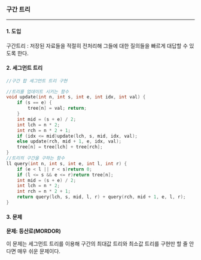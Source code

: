 ### 구간 트리

------

#### 1. 도입

구간트리 : 저장된 자료들을 적절히 전처리해 그들에 대한 질의들을 빠르게 대답할 수 있도록 한다.

#### 2. 세그먼트 트리

```c++
//구간 합 세그먼트 트리 구현

//트리를 업데이트 시키는 함수
void update(int n, int s, int e, int idx, int val) {
	if (s == e) {
		tree[n] = val; return;
	}
	int mid = (s + e) / 2;
	int lch = n * 2;
	int rch = n * 2 + 1;
	if (idx <= mid)update(lch, s, mid, idx, val);
	else update(rch, mid + 1, e, idx, val);
	tree[n] = tree[lch] + tree[rch];
}
//트리의 구간을 구하는 함수
ll query(int n, int s, int e, int l, int r) {
	if (e < l || r < s)return 0;
	if (l <= s && e <= r)return tree[n];
	int mid = (s + e) / 2;
	int lch = n * 2;
	int rch = n * 2 + 1;
	return query(lch, s, mid, l, r) + query(rch, mid + 1, e, l, r);
}
```



#### 3. 문제

**문제: 등산로(MORDOR)**

이 문제는 세그먼트 트리를 이용해 구간의 최대값 트리와 최소값 트리를 구현만 할 줄 안다면 매우 쉬운 문제이다.
